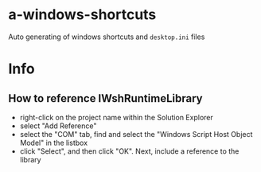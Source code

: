 # a-windows-shortcuts

Auto generating of windows shortcuts and `desktop.ini` files

# Info

## How to reference IWshRuntimeLibrary 

- right-click on the project name within the Solution Explorer
- select "Add Reference"
- select the "COM" tab, find and select the "Windows Script Host Object Model" in the listbox
- click "Select", and then click "OK". Next, include a reference to the library
